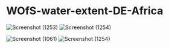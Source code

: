 # WOfS-water-extent-DE-Africa
![Screenshot (1253)](https://github.com/parindapannoon/WOfS-water-extent-DE-Africa/assets/119694198/3168d010-4f2f-4276-9598-ed8f7d480e60)
![Screenshot (1254)](https://github.com/parindapannoon/WOfS-water-extent-DE-Africa/assets/119694198/7315d1d5-0f5d-4e8c-be28-2ae19a5d25d6)

![Screenshot (1061)](https://github.com/parindapannoon/WOfS-water-extent-DE-Africa/assets/119694198/7188a40c-dac5-4714-99f4-f7080d205e6f)
![Screenshot (1254)](https://github.com/parindapannoon/WOfS-water-extent-DE-Africa/assets/119694198/78d8f558-ad03-4586-97d2-0e02ceedc6fb)
